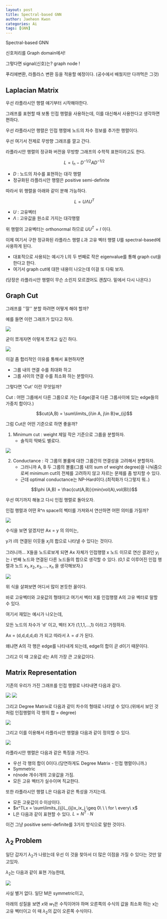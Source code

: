 ```yaml
---
layout: post
title: Spectral-based GNN
author: Jaeheon Kwon
categories: Ai
tags: [GNN]
---
```






Spectral-based GNN

신호처리를 Graph domain에서!

그렇다면 signal(신호)는?  graph node !

푸리에변환, 라플라스 변환 등을 적용할 예정이다. (공수에서 배웠지만 다까먹은 그것)

## Laplacian Matrix

우선 라플라시안 행렬 얘기부터 시작해야한다.

그래프를 표현할 때 보통 인접 행렬을 사용하는데, 이를 대신해서 사용한다고 생각하면 편하다.

우선 라플라시안 행렬은 인접 행렬에 노드의 차수 정보를 추가한 행렬이다. 

우선 여기서 전제로 무방향 그래프를 깔고 간다.

라플라시안 행렬의 정규화 버전을 무방향 그래프의 수학적 표현이라고도 한다.

$$L = I_n - D^{-1/2}AD^{-1/2}$$

- $D$ : 노드의 차수를 표현하는 대각 행렬
- 정규화된 라플라시안 행렬은 positive semi-definite

따라서 위 행렬을 아래와 같이 분해 가능하다.

$$L = U\Lambda U^T$$

- $U$ : 고유벡터 
- $\Lambda$ : 고유값을 원소로 가지는 대각행렬

위 행렬의 고유벡터는 orthonormal 하므로 $UU^T = I$ 이다.

이제 여기서 구한 정규화된 라플라스 행렬 $L$과 고유 벡터 행렬 $U$를 spectral-based에 사용하게 된다.

- 대표적으로 사용되는 예시가 L의 두 번째로 작은 eigenvalue를 통해 graph cut을 한다고 한다.
- 여기서 graph cut에 대한 내용이 나오는데 이걸 또 다뤄 보자.

(당장은 라플라시안 행렬이 무슨 소린지 모르겠어도 괜찮다. 밑에서 다시 나온다.)



## Graph Cut

그래프를 ''잘'' 분할 하려면 어떻게 해야 할까?

예를 들면 이런 그래프가 있다고 하자.

<img src = "https://del-luna.github.io/images/spectral/0.PNG">

굳이 쪼개자면 이렇게 쪼개고 싶긴 하다.

<img src = "https://del-luna.github.io/images/spectral/1.PNG">

이걸 좀 합리적인 이유를 통해서 표현하자면

- 그룹 내의 연결 수를 최대화 하고
- 그룹 사이의 연결 수를 최소화 하는 분할이다.

그렇다면 'Cut' 이란 무엇일까?

Cut : 어떤 그룹에서 다른 그룹으로 가는 Edge(결국 다른 그룹사이에 있는 edge들의 가중치 합이다.)

$$cut(A,B) = \sum\limits_{i\in A, j\in B}w_{ij}$$

그럼 Cut은 어떤 기준으로 하면 좋을까?

1. Minimum cut : weight 제일 작은 기준으로 그룹을 분할하자.
   - 솔직히 딱봐도 별로다.

<img src = "https://del-luna.github.io/images/spectral/2.PNG">

2. Conductance : 각 그룹의 볼륨에 대한 그룹간의 연결성을 고려해서 분할하자.
   - 그러니까 A, B 두 그룹의 볼륨(그룹 내의 sum of weight degree)을 나눠줌으로써 minimum cut의 전체를 고려하지 않고 자르는 문제를 좀 방지할 수 있다.
   - 근데 optimal conductance는 NP-Hard이다.(최적화가 다그렇지 뭐..)

$$\phi (A,B) = \frac{cut(A,B)}{min(vol(A),vol(B))}$$

 

우선 여기까지 해놓고 다시 인접 행렬로 돌아오자.

인접 행렬과 어떤 R^n space의 벡터를 가져와서 연산하면 어떤 의미를 가질까?

<img src = "https://del-luna.github.io/images/spectral/3.PNG">

수식을 보면 알겠지만 Ax = y 의 의미는,

y가 i의 연결된 이웃들  $x_j$의 합으로 나타낼 수 있다는 것이다.

그러니까... X들을 노드로보게 되면 Ax 자체가 인접행렬 x 노드 이므로 연산 결과인 $y_i$ 는 $i$ 번째 노드와 연결된 다른 노드들의 합으로 생각할 수 있다. (0,1 로 이루어진 인접 행렬과 노드 $x_1, x_2, x_3, ..., x_n$ 을 생각해보자.)

<img src = "https://del-luna.github.io/images/spectral/4.PNG">

위 식을 살펴보면 어디서 많이 본듯한 꼴이다.

바로 고유벡터와 고윳값의 형태이고 여기서 벡터 X를 인접행렬 A의 고유 벡터로 말할 수 있다.

여기서 재밌는 예시가 나오는데,

모든 노드의 차수가 'd' 이고, 벡터 X가 (1,1,1,...,1) 이라고 가정하자.

Ax = (d,d,d,d,d) 가 되고 따라서 $\lambda = d$  가 된다.

왜냐면 A의 각 행은 edge를 나타내게 되는데, edge의 합이 곧 d이기 때문이다.

그리고 이 때 고윳값 d는 A의 가장 큰 고윳값이다.



## Matrix Representation

기존의 우리가 가진 그래프를 인접 행렬로 나타내면 다음과 같다.

<img src = "https://del-luna.github.io/images/spectral/0.PNG">

<img src = "https://del-luna.github.io/images/spectral/5.PNG">

그리고 Degree Matrix로 다음과 같이 차수의 형태로 나타낼 수 있다.(위에서 보인 것 처럼 인접행렬의 각 행의 합 = degree)

<img src = "https://del-luna.github.io/images/spectral/6.PNG">

그리고 이를 이용해서 라플라시안 행렬을 다음과 같이 정의할 수 있다.

<img src = "https://del-luna.github.io/images/spectral/7.PNG">

라플라시안 행렬은 다음과 같은 특징을 가진다.

- 우선 각 행의 합이 0이다.(당연하게도 Degree Matrix - 인접 행렬이니까.)
- Symmetric
- n(node 개수)개의 고윳값을 가짐.
- 모든 고유 벡터가 실수이며 직교한다.

또한 라플라시안 행렬 L은 다음과 같은 특성을 가지는데.

- 모든 고윳값이 0 이상이다.
- $x^TLx = \sum\limits_{ij}L_{ij}x_ix_j \geq 0\ \ \ for \ every\ x$
- L은 다음과 같이 표현할 수 있다. $L = N^T\cdot N$

이건 그냥 positive semi-definite를 3가지 방식으로 말한 것이다.



## $\lambda_2$ Problem

일단 갑자기 $\lambda_2$가 나왔는데 우선 이 것을 찾아서 더 많은 이점을 가질 수 있다는 것만 알고있자.

$\lambda_2$는 다음과 같이 표현 가능한데,

<img src = "https://del-luna.github.io/images/spectral/8.PNG">

사실 별거  없다. 일단 M은 symmetric이고,

아래의 성질을 보면 $x$와 $w_1$은 수직이어야 하며 오른쪽의 수식의 값을 최소화 하는 x는 고유 벡터이고 이 때 $\lambda_2$의 값이 오른쪽 수식이다.

